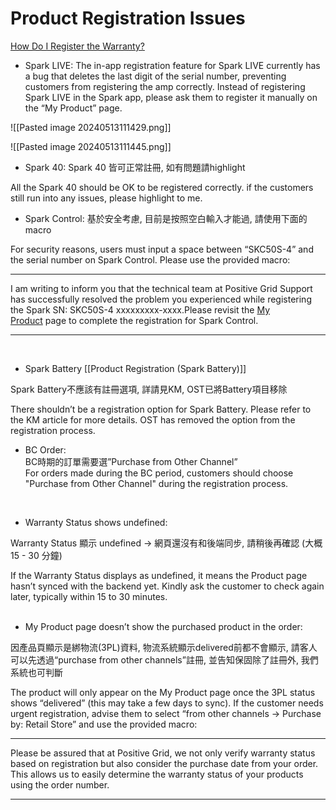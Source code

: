 # Product Registration Issues

[How Do I Register the Warranty?](https://help.positivegrid.com/hc/en-us/articles/24992891565581-How-Do-I-Register-the-Warranty)

- Spark LIVE:
The in-app registration feature for Spark LIVE currently has a bug that deletes the last digit of the serial number, preventing customers from registering the amp correctly. Instead of registering Spark LIVE in the Spark app, please ask them to register it manually on the “My Product” page.

![[Pasted image 20240513111429.png]]

![[Pasted image 20240513111445.png]]

- Spark 40:
Spark 40 皆可正常註冊, 如有問題請highlight  

All the Spark 40 should be OK to be registered correctly. if the customers still run into any issues, please highlight to me.
<br>

- Spark Control:
基於安全考慮, 目前是按照空白輸入才能過, 請使用下面的macro 

 For security reasons, users must input a space between “SKC50S-4” and the serial number on Spark Control. Please use the provided macro:  

---
I am writing to inform you that the technical team at Positive Grid Support has successfully resolved the problem you experienced while registering the Spark SN: SKC50S-4 xxxxxxxxx-xxxx.Please revisit the [My Product](https://member.positivegrid.com/my-product/device) page to complete the registration for Spark Control.  

---
<br>

- Spark Battery [[Product Registration (Spark Battery)]]

Spark Battery不應該有註冊選項, 詳請見KM, OST已將Battery項目移除  

There shouldn’t be a registration option for Spark Battery. Please refer to the KM article for more details. OST has removed the option from the registration process.
<br>

- BC Order:  
BC時期的訂單需要選”Purchase from Other Channel”  
For orders made during the BC period, customers should choose "Purchase from Other Channel" during the registration process.  
<br>

- Warranty Status shows undefined:

Warranty Status 顯示 undefined -> 網頁還沒有和後端同步, 請稍後再確認 (大概15 - 30 分鐘)  

If the Warranty Status displays as undefined, it means the Product page hasn’t synced with the backend yet. Kindly ask the customer to check again later, typically within 15 to 30 minutes.
<br>
<br>
- My Product page doesn’t show the purchased product in the order:
 
因產品頁顯示是綁物流(3PL)資料, 物流系統顯示delivered前都不會顯示, 請客人可以先透過“purchase from other channels”註冊, 並告知保固除了註冊外, 我們系統也可判斷
 
 The product will only appear on the My Product page once the 3PL status shows “delivered” (this may take a few days to sync). If the customer needs urgent registration, advise them to select “from other channels -> Purchase by: Retail Store” and use the provided macro:  
 
---
 Please be assured that at Positive Grid, we not only verify warranty status based on registration but also consider the purchase date from your order. This allows us to easily determine the warranty status of your products using the order number.  

---